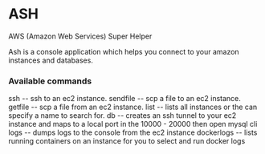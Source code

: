 # ASH
AWS (Amazon Web Services) Super Helper

Ash is a console application which helps you connect to your amazon instances and databases.

### Available commands 
ssh         -- ssh to an ec2 instance.
sendfile    -- scp a file to an ec2 instance.
getfile     -- scp a file from an ec2 instance.
list        -- lists all instances or the can specify a name to search for.
db          -- creates an ssh tunnel to your ec2 instance and maps to a local port in the 10000 - 20000 then open mysql cli
logs        -- dumps logs to the console from the ec2 instance
dockerlogs  -- lists running containers on an instance for you to select and run docker logs <instanceId>
